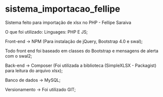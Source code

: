 # sistema_importacao_fellipe
Sistema feito para importação de xlsx no PHP - Fellipe Saraiva

O que foi utilizado:
Linguages: PHP E JS;

Front-end -> NPM (Para instalação de jQuery, Bootstrap 4.0 e swal);

Todo front end foi baseado em classes do Bootstrap e mensagens de alerta com o swal2;

Back-end -> Composer (Foi utilizada a biblioteca (SimpleXLSX - Packagist) para leitura do arquivo xlsx);

Banco de dados -> MySQL;

Versionamento -> Foi utilizado GIT;
